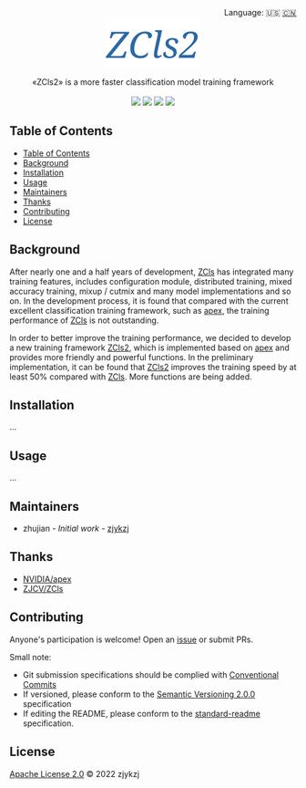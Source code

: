 <div align="right">
  Language:
    🇺🇸
  <a title="Chinese" href="./README.zh-CN.md">🇨🇳</a>
</div>

 <div align="center"><a title="" href="https://github.com/ZJCV/ZCls2"><img align="center" src="./imgs/ZCls2.png"></a></div>

<p align="center">
  «ZCls2» is a more faster classification model training framework
<br>
<br>
  <a href="https://github.com/RichardLitt/standard-readme"><img src="https://img.shields.io/badge/standard--readme-OK-green.svg?style=flat-square"></a>
  <a href="https://conventionalcommits.org"><img src="https://img.shields.io/badge/Conventional%20Commits-1.0.0-yellow.svg"></a>
  <a href="http://commitizen.github.io/cz-cli/"><img src="https://img.shields.io/badge/commitizen-friendly-brightgreen.svg"></a>
  <a href="https://pypi.org/project/zcls/"><img src="https://img.shields.io/badge/PYPI-zcls-brightgreen"></a>
  </a>
</p>

## Table of Contents

- [Table of Contents](#table-of-contents)
- [Background](#background)
- [Installation](#installation)
- [Usage](#usage)
- [Maintainers](#maintainers)
- [Thanks](#thanks)
- [Contributing](#contributing)
- [License](#license)

## Background

After nearly one and a half years of development, [ZCls](https://github.com/ZJCV/ZCls) has integrated many training features, includes configuration module, distributed training, mixed accuracy training, mixup / cutmix and many model implementations and so on. In the development process, it is found that compared with the current excellent classification training framework, such as [apex](https://github.com/NVIDIA/apex/tree/master/examples/imagenet), the training performance of [ZCls](https://github.com/ZJCV/ZCls) is not outstanding. 

In order to better improve the training performance, we decided to develop a new training framework [ZCls2](https://github.com/ZJCV/ZCls2), which is implemented based on [apex](https://github.com/NVIDIA/apex/tree/master/examples/imagenet) and provides more friendly and powerful functions. In the preliminary implementation, it can be found that [ZCls2](https://github.com/ZJCV/ZCls2) improves the training speed by at least 50% compared with [ZCls](https://github.com/ZJCV/ZCls).  More functions are being added.

## Installation

...

## Usage

...

## Maintainers

* zhujian - *Initial work* - [zjykzj](https://github.com/zjykzj)

## Thanks

* [NVIDIA/apex](https://github.com/NVIDIA/apex/tree/master/examples/imagenet)
* [ZJCV/ZCls](https://github.com/ZJCV/ZCls)

## Contributing

Anyone's participation is welcome! Open an [issue](https://github.com/ZJCV/ZCls2/issues) or submit PRs.

Small note:

* Git submission specifications should be complied
  with [Conventional Commits](https://www.conventionalcommits.org/en/v1.0.0-beta.4/)
* If versioned, please conform to the [Semantic Versioning 2.0.0](https://semver.org) specification
* If editing the README, please conform to the [standard-readme](https://github.com/RichardLitt/standard-readme)
  specification.

## License

[Apache License 2.0](LICENSE) © 2022 zjykzj